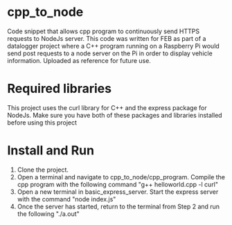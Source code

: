 # cpp_to_node
Code snippet that allows cpp program to continuously send HTTPS requests to NodeJs server. This code was written for FEB as part of a datalogger project where a C++ program
running on a Raspberry Pi would send post requests to a node server on the Pi in order to display vehicle information. Uploaded as reference for future use.

# Required libraries 
This project uses the curl library for C++ and the express package for NodeJs. Make sure you have both of these packages and libraries installed before using this project

# Install and Run
1) Clone the project.
2) Open a terminal and navigate to cpp_to_node/cpp_program. Compile the cpp program with the following command "g++ helloworld.cpp -l curl"
3) Open a new terminal in basic_express_server. Start the express server with the command "node index.js"
4) Once the server has started, return to the terminal from Step 2 and run the following "./a.out" 
